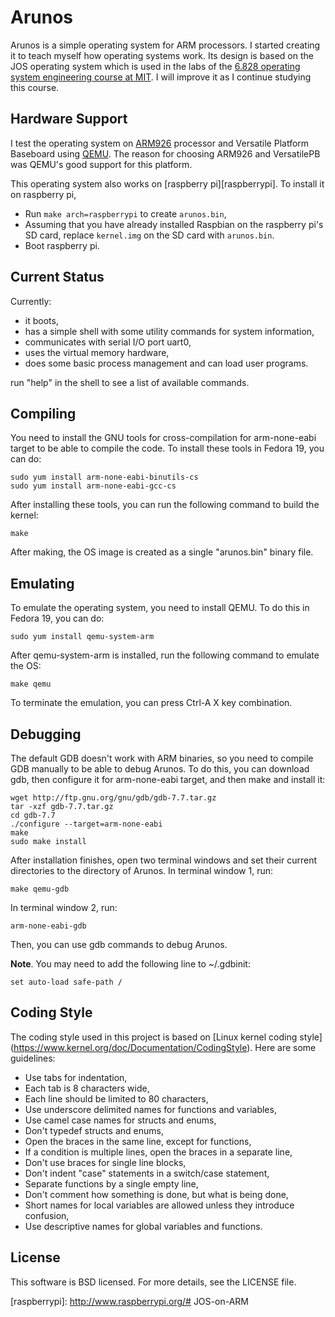 Arunos
======

Arunos is a simple operating system for ARM processors. I started creating it to
teach myself how operating systems work. Its design is based on the JOS 
operating system which is used in the labs of the [6.828 operating system
engineering course at MIT](http://pdos.csail.mit.edu/6.828/2011/schedule.html). 
I will improve it as I continue studying this course.


Hardware Support
----------------

I test the operating system on [ARM926][arm926] processor and Versatile Platform
Baseboard using [QEMU][qemu]. The reason for choosing ARM926 and VersatilePB
was QEMU's good support for this platform.

This operating system also works on [raspberry pi][raspberrypi]. To install it on
raspberry pi,

 * Run ```make arch=raspberrypi``` to create ```arunos.bin```,
 * Assuming that you have already installed Raspbian on the raspberry pi's SD
   card, replace ```kernel.img``` on the SD card with ```arunos.bin```.
 * Boot raspberry pi.


Current Status
--------------

Currently:

 * it boots,
 * has a simple shell with some utility commands for system information,
 * communicates with serial I/O port uart0,
 * uses the virtual memory hardware,
 * does some basic process management and can load user programs.

run "help" in the shell to see a list of available commands.


Compiling
---------

You need to install the GNU tools for cross-compilation for arm-none-eabi target
to be able to compile the code. To install these tools in Fedora 19, you can do:

    sudo yum install arm-none-eabi-binutils-cs
    sudo yum install arm-none-eabi-gcc-cs

After installing these tools, you can run the following command to build the
kernel:

    make

After making, the OS image is created as a single "arunos.bin" binary file.


Emulating
---------

To emulate the operating system, you need to install QEMU. To do this in Fedora 19,
you can do:

    sudo yum install qemu-system-arm

After qemu-system-arm is installed, run the following command to emulate the OS:

    make qemu

To terminate the emulation, you can press Ctrl-A X key combination.


Debugging
---------

The default GDB doesn't work with ARM binaries, so you need to compile GDB
manually to be able to debug Arunos. To do this, you can download gdb, then
configure it for arm-none-eabi target, and then make and install it:

    wget http://ftp.gnu.org/gnu/gdb/gdb-7.7.tar.gz
    tar -xzf gdb-7.7.tar.gz
    cd gdb-7.7
    ./configure --target=arm-none-eabi
    make
    sudo make install

After installation finishes, open two terminal windows and set their current
directories to the directory of Arunos. In terminal window 1, run:

    make qemu-gdb

In terminal window 2, run:
    
    arm-none-eabi-gdb

Then, you can use gdb commands to debug Arunos.

**Note**. You may need to add the following line to ~/.gdbinit:

    set auto-load safe-path /


Coding Style
------------

The coding style used in this project is based on [Linux kernel coding style]
(https://www.kernel.org/doc/Documentation/CodingStyle). Here are some guidelines:

 * Use tabs for indentation,
 * Each tab is 8 characters wide,
 * Each line should be limited to 80 characters,
 * Use underscore delimited names for functions and variables,
 * Use camel case names for structs and enums,
 * Don't typedef structs and enums,
 * Open the braces in the same line, except for functions,
 * If a condition is multiple lines, open the braces in a separate line,
 * Don't use braces for single line blocks,
 * Don't indent "case" statements in a switch/case statement,
 * Separate functions by a single empty line,
 * Don't comment how something is done, but what is being done,
 * Short names for local variables are allowed unless they introduce confusion,
 * Use descriptive names for global variables and functions.



License
-------

This software is BSD licensed. For more details, see the LICENSE file.


[arm926]: http://www.arm.com/products/processors/classic/arm9/arm926.php
[qemu]: http://wiki.qemu.org/Main_Page
[raspberrypi]: http://www.raspberrypi.org/# JOS-on-ARM
